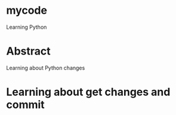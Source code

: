 # mycode
Learning Python


# Abstract
Learning about Python changes
# Learning about get changes and commit
